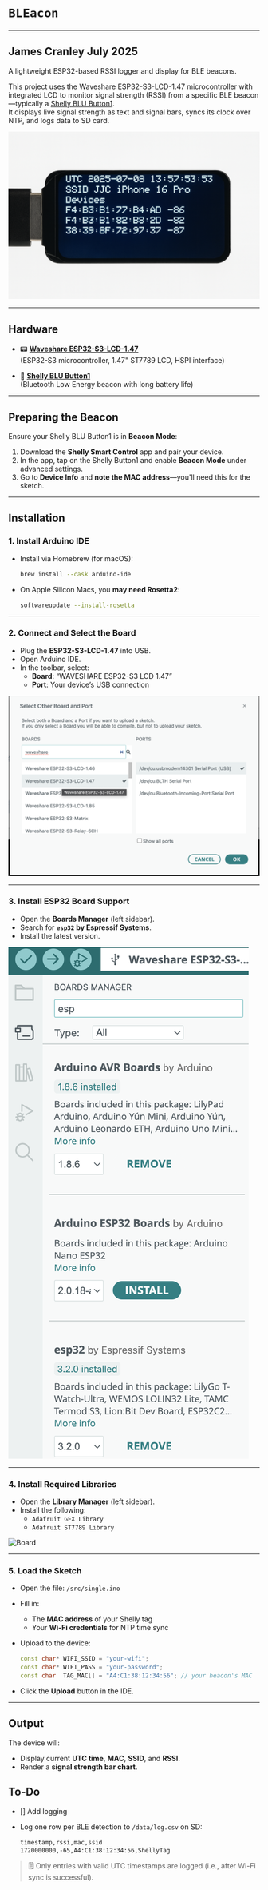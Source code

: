 # `BLEacon`

---
James Cranley
July 2025
---

A lightweight ESP32-based RSSI logger and display for BLE beacons.

This project uses the Waveshare ESP32-S3-LCD-1.47 microcontroller with integrated LCD to monitor signal strength (RSSI) from a specific BLE beacon—typically a [Shelly BLU Button1](https://www.shelly.com/blogs/documentation/shellyblu-button1).  
It displays live signal strength as text and signal bars, syncs its clock over NTP, and logs data to SD card.

![BLEacon](/images/BLEacon.png)

---

## Hardware

- 📟 [**Waveshare ESP32-S3-LCD-1.47**](https://www.waveshare.com/wiki/ESP32-S3-LCD-1.47)  
  (ESP32-S3 microcontroller, 1.47" ST7789 LCD, HSPI interface)

- 🔘 [**Shelly BLU Button1**](https://www.shelly.com/blogs/documentation/shellyblu-button1)  
  (Bluetooth Low Energy beacon with long battery life)

---

## Preparing the Beacon

Ensure your Shelly BLU Button1 is in **Beacon Mode**:

1. Download the **Shelly Smart Control** app and pair your device.
2. In the app, tap on the Shelly Button1 and enable **Beacon Mode** under advanced settings.
3. Go to **Device Info** and **note the MAC address**—you'll need this for the sketch.

---

## Installation

### 1. Install Arduino IDE

- Install via Homebrew (for macOS):

  ```bash
  brew install --cask arduino-ide
  ```

- On Apple Silicon Macs, you **may need Rosetta2**:

  ```bash
  softwareupdate --install-rosetta
  ```

---

### 2. Connect and Select the Board

- Plug the **ESP32-S3-LCD-1.47** into USB.
- Open Arduino IDE.
- In the toolbar, select:
  - **Board**: “WAVESHARE ESP32-S3 LCD 1.47”
  - **Port**: Your device’s USB connection

![Connection](/images/arduino-connection.png)

---

### 3. Install ESP32 Board Support

- Open the **Boards Manager** (left sidebar).
- Search for **`esp32` by Espressif Systems**.
- Install the latest version.

![Board](/images/arduino-board.png)

---

### 4. Install Required Libraries

- Open the **Library Manager** (left sidebar).
- Install the following:
  - `Adafruit GFX Library`
  - `Adafruit ST7789 Library`

![Board](/images/arduino-libraries.png)

---

### 5. Load the Sketch

- Open the file: `/src/single.ino`
- Fill in:
  - The **MAC address** of your Shelly tag
  - Your **Wi-Fi credentials** for NTP time sync
- Upload to the device:

  ```cpp
  const char* WIFI_SSID = "your-wifi";
  const char* WIFI_PASS = "your-password";
  const char  TAG_MAC[] = "A4:C1:38:12:34:56"; // your beacon's MAC
  ```

- Click the **Upload** button in the IDE.

---

## Output

The device will:

- Display current **UTC time**, **MAC**, **SSID**, and **RSSI**.
- Render a **signal strength bar chart**.

## To-Do

- [] Add logging

- Log one row per BLE detection to `/data/log.csv` on SD:

  ```
  timestamp,rssi,mac,ssid
  1720000000,-65,A4:C1:38:12:34:56,ShellyTag
  ```

> 🗒️ Only entries with valid UTC timestamps are logged (i.e., after Wi-Fi sync is successful).
